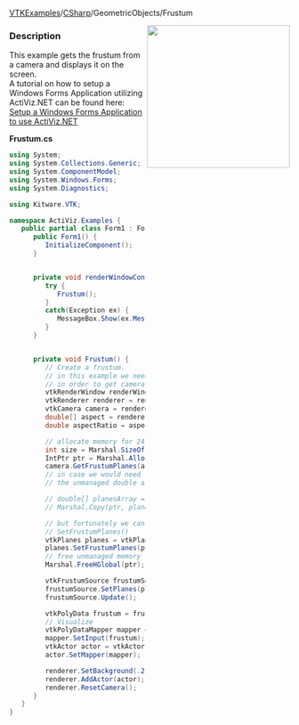 [VTKExamples](/home/)/[CSharp](/CSharp)/GeometricObjects/Frustum

<img align="right" src="https://github.com/lorensen/VTKExamples/blob/gh-pages/Testing/Baseline/GeometricObjects/TestFrustum.png?raw=true" width="256" />

### Description
This example gets the frustum from a camera and displays it on the screen. <br />
A tutorial on how to setup a Windows Forms Application utilizing ActiViz.NET can be found here: [Setup a Windows Forms Application to use ActiViz.NET](http://www.vtk.org/Wiki/VTK/CSharp/ActiViz.NET)

**Frustum.cs**
```csharp
using System;
using System.Collections.Generic;
using System.ComponentModel;
using System.Windows.Forms;
using System.Diagnostics;

using Kitware.VTK;

namespace ActiViz.Examples {
   public partial class Form1 : Form {
      public Form1() {
         InitializeComponent();
      }


      private void renderWindowControl1_Load(object sender, EventArgs e) {
         try {
            Frustum();
         }
         catch(Exception ex) {
            MessageBox.Show(ex.Message, "Exception", MessageBoxButtons.OK);
         }
      }


      private void Frustum() {
         // Create a frustum.  
         // in this example we need the renderer first to retrieve the active camera
         // in order to get camera's frustum planes
         vtkRenderWindow renderWindow = renderWindowControl1.RenderWindow;
         vtkRenderer renderer = renderWindow.GetRenderers().GetFirstRenderer();
         vtkCamera camera = renderer.GetActiveCamera();
         double[] aspect = renderer.GetAspect();
         double aspectRatio = aspect[0] / aspect[1];

         // allocate memory for 24 unmanaged doubles
         int size = Marshal.SizeOf(typeof(double)) * 24;
         IntPtr ptr = Marshal.AllocHGlobal(size);
         camera.GetFrustumPlanes(aspectRatio, ptr);
         // in case we would need this values directly we could copy 
         // the unmanaged double array to a managed array like so:

         // double[] planesArray = new double[24];
         // Marshal.Copy(ptr, planesArray, 0, 24);

         // but fortunately we can forward the IntPtr directly to the function 
         // SetFrustumPlanes()
         vtkPlanes planes = vtkPlanes.New();
         planes.SetFrustumPlanes(ptr);
         // free unmanaged memory
         Marshal.FreeHGlobal(ptr);

         vtkFrustumSource frustumSource = vtkFrustumSource.New();
         frustumSource.SetPlanes(planes);
         frustumSource.Update();

         vtkPolyData frustum = frustumSource.GetOutput();
         // Visualize
         vtkPolyDataMapper mapper = vtkPolyDataMapper.New();
         mapper.SetInput(frustum);
         vtkActor actor = vtkActor.New();
         actor.SetMapper(mapper);

         renderer.SetBackground(.2, .1, .3); // Background color dark purple
         renderer.AddActor(actor);
         renderer.ResetCamera();
      }
   }
}
```
